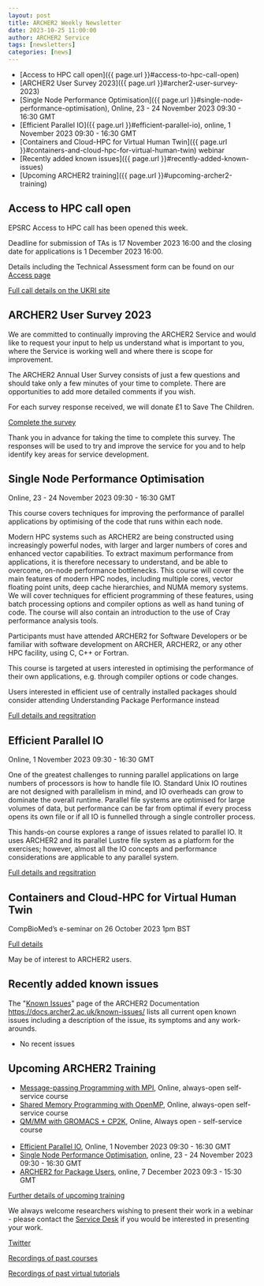 ```yaml
---
layout: post
title: ARCHER2 Weekly Newsletter
date: 2023-10-25 11:00:00
author: ARCHER2 Service
tags: [newsletters] 
categories: [news]
---
```



- [Access to HPC call open]({{ page.url }}#access-to-hpc-call-open)
- [ARCHER2 User Survey 2023]({{ page.url }}#archer2-user-survey-2023)
- [Single Node Performance Optimisation]({{ page.url }}#single-node-performance-optimisation), Online, 23 - 24 November 2023 09:30 - 16:30 GMT
- [Efficient Parallel IO]({{ page.url }}#efficient-parallel-io), online,  1 November 2023 09:30 - 16:30 GMT
- [Containers and Cloud-HPC for Virtual Human Twin]({{ page.url }}#containers-and-cloud-hpc-for-virtual-human-twin) webinar
- [Recently added known issues]({{ page.url }}#recently-added-known-issues)
- [Upcoming ARCHER2 training]({{ page.url }}#upcoming-archer2-training)

<!--more-->



## Access to HPC call open

EPSRC Access to HPC call has been opened this week.

Deadline for submission of TAs is 17 November 2023 16:00 and the closing date for applications is 1 December 2023 16:00.

Details including the Technical Assessment form can be found on our [Access page]( https://www.archer2.ac.uk/support-access/access.html#calls-for-archer2-time-only)

[Full call details on the UKRI site](https://www.ukri.org/opportunity/access-to-high-performance-computing/)


## ARCHER2 User Survey 2023

We are committed to continually improving the ARCHER2 Service and would like to request your input to help us understand what is important to you, where the Service is working well and where there is scope for improvement.

The ARCHER2 Annual User Survey consists of just a few questions and should take only a few minutes of your time to complete. There are opportunities to add more detailed comments if you wish.

For each survey response received, we will donate £1 to Save The Children.

[Complete the survey](https://bit.ly/ARCHER2-User-Survey-2023)

Thank you in advance for taking the time to complete this survey. The responses will be used to try and improve the service for you and to help identify key areas for service development.



## Single Node Performance Optimisation

Online, 23 - 24 November 2023 09:30 - 16:30 GMT

This course covers techniques for improving the performance of parallel applications by optimising of the code that runs within each node.

Modern HPC systems such as ARCHER2 are being constructed using increasingly powerful nodes, with larger and larger numbers of cores and enhanced vector capabilities. To extract maximum performance from applications, it is therefore necessary to understand, and be able to overcome, on-node performance bottlenecks. This course will cover the main features of modern HPC nodes, including multiple cores, vector floating point units, deep cache hierarchies, and NUMA memory systems. We will cover techniques for efficient programming of these features, using batch processing options and compiler options as well as hand tuning of code. The course will also contain an introduction to the use of Cray performance analysis tools.

Participants must have attended ARCHER2 for Software Developers or be familiar with software development on ARCHER, ARCHER2, or any other HPC facility, using C, C++ or Fortran.

This course is targeted at users interested in optimising the performance of their own applications, e.g. through compiler options or code changes.

Users interested in efficient use of centrally installed packages should consider attending Understanding Package Performance instead

[Full details and regsitration](https://www.archer2.ac.uk/training/courses/231123-performance-optimisation/)




## Efficient Parallel IO

Online, 1 November 2023 09:30 - 16:30 GMT

One of the greatest challenges to running parallel applications on large numbers of processors is how to handle file IO. Standard Unix IO routines are not designed with parallelism in mind, and IO overheads can grow to dominate the overall runtime. Parallel file systems are optimised for large volumes of data, but performance can be far from optimal if every process opens its own file or if all IO is funnelled through a single controller process.

This hands-on course explores a range of issues related to parallel IO. It uses ARCHER2 and its parallel Lustre file system as a platform for the exercises; however, almost all the IO concepts and performance considerations are applicable to any parallel system.

[Full details and regsitration](https://www.archer2.ac.uk/training/courses/231101-efficient-parallel-io/)



## Containers and Cloud-HPC for Virtual Human Twin

CompBioMed’s e-seminar on 26 October 2023 1pm BST 

[Full details](https://www.compbiomed.eu/compbiomed-e-seminar-32/)

May be of interest to ARCHER2 users.



## Recently added known issues
 
The "[Known Issues](https://docs.archer2.ac.uk/known-issues/)" page of the ARCHER2 Documentation
<https://docs.archer2.ac.uk/known-issues/>
lists all current open known issues including a description of the issue, its symptoms and any work-arounds.

- No recent issues


## Upcoming ARCHER2 Training

- [Message-passing Programming with MPI](https://www.archer2.ac.uk/training/courses/210000-mpi-self-service/), Online, always-open self-service course
- [Shared Memory Programming with OpenMP](https://www.archer2.ac.uk/training/courses/210000-openmp-self-service/), Online, always-open self-service course
- [QM/MM with GROMACS + CP2K](https://www.archer2.ac.uk/training/courses/220000-gromacs-self-service/), Online, Always open - self-service course <br><br>
- [Efficient Parallel IO](https://www.archer2.ac.uk/training/courses/231101-efficient-parallel-io/),  Online, 	1 November 2023 09:30 - 16:30 GMT 
- [Single Node Performance Optimisation](https://www.archer2.ac.uk/training/courses/231123-performance-optimisation/), online, 23 - 24 November 2023 09:30 - 16:30 GMT
- [ARCHER2 for Package Users](https://www.archer2.ac.uk/training/courses/231207-package-users/), online, 7 December 2023 09:3 - 15:30 GMT

[Further details of upcoming training](https://www.archer2.ac.uk/training/#upcoming-training)

We always welcome researchers wishing to present their work in a webinar - please contact the [Service Desk](https://www.archer2.ac.uk/support-access/servicedesk.html) if you would be interested in presenting your work.

[Twitter](https://twitter.com/ARCHER2_HPC)

[Recordings of past courses](https://www.archer2.ac.uk/training/materials/)

[Recordings of past virtual tutorials](https://www.archer2.ac.uk/training/materials/webinars)
